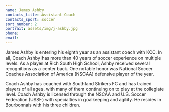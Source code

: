 ```yaml
---
name: James Ashby
contacts_title: Assistant Coach
contacts_sport: soccer
sort_number: 2
portrait: assets/img/j-ashby.jpg
phone:
email:
---
```

James Ashby is entering his eighth year as an assistant coach with KCC. In all, Coach Ashby has more than 40 years of soccer experience on multiple levels. As a player at Rich South High School, Ashby received several recognitions as a center back. One notable honor was National Soccer Coaches Association of America (NSCAA) defensive player of the year.

Coach Ashby has coached with Southland Strikers FC and has trained players of all ages, with many of them continuing on to play at the collegiate level. Coach Ashby is licensed through the NSCAA and U.S. Soccer Federation (USSF) with specialties in goalkeeping and agility. He resides in Bourbonnais with his three children.
